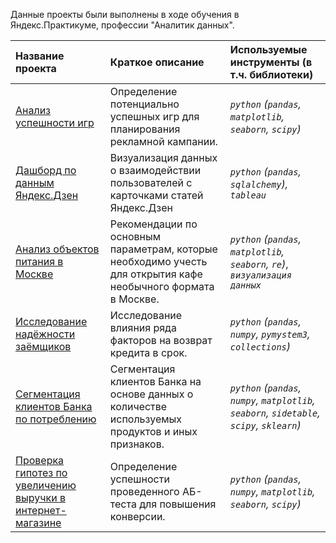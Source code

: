 Данные проекты были выполнены в ходе обучения в Яндекс.Практикуме, профессии "Аналитик данных".

| Название проекта | Краткое описание | Используемые инструменты (в т.ч. библиотеки) | 
| :---------------------- | :---------------------- | :---------------------- |
| [Анализ успешности игр](https://github.com/krosskayen/yandex_praktikum_da/tree/main/game_sales) | Определение потенциально успешных игр для планирования рекламной кампании.| *`python` (`pandas`, `matplotlib`, `seaborn`, `scipy`)* |
| [Дашборд по данным Яндекс.Дзен](https://public.tableau.com/app/profile/matvey.gulyaev/viz/project_yandex_tableau/Dashboard?publish=yes) | Визуализация данных о взаимодействии пользователей с карточками статей Яндекс.Дзен| *`python` (`pandas`, `sqlalchemy`), `tableau`* |
| [Анализ объектов питания в Москве](https://github.com/krosskayen/yandex_praktikum_da/tree/main/food_establishment) | Рекомендации по основным параметрам, которые необходимо учесть для открытия кафе необычного формата в Москве.| *`python` (`pandas`, `matplotlib`, `seaborn`, `re`)*, *`визуализация данных`* |
| [Исследование надёжности заёмщиков ](https://github.com/krosskayen/yandex_praktikum_da/tree/main/bank_debtors) | Исследование влияния ряда факторов на возврат кредита в срок.| *`python` (`pandas`, `numpy`, `pymystem3`, `collections`)* |
| [Сегментация клиентов Банка по потреблению](https://github.com/krosskayen/yandex_praktikum_da/tree/main/bank_customers_segmentation) | Сегментация клиентов Банка на основе данных о количестве используемых продуктов и иных признаков.| *`python` (`pandas`, `numpy`, `matplotlib`, `seaborn`, `sidetable`, `scipy`, `sklearn`)* |
| [Проверка гипотез по увеличению выручки в интернет-магазине](https://github.com/krosskayen/yandex_praktikum_da/tree/main/bank_customers_segmentation) | Определение успешности проведенного АБ-теста для повышения конверсии.| *`python` (`pandas`, `numpy`, `matplotlib`, `seaborn`, `scipy`)* |
